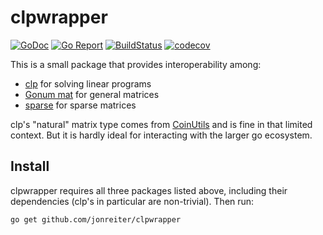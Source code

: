 # clpwrapper

[![GoDoc](https://godoc.org/github.com/jonreiter/clpwrapper?status.svg)](https://godoc.org/github.com/jonreiter/clpwrapper)
[![Go Report](https://goreportcard.com/badge/github.com/jonreiter/clpwrapper)](https://goreportcard.com/badge/github.com/jonreiter/clpwrapper)
[![BuildStatus](https://www.travis-ci.org/jonreiter/clpwrapper.svg?branch=master)](https://www.travis-ci.org/github/jonreiter/clpwrapper/branches)
[![codecov](https://codecov.io/gh/jonreiter/clpwrapper/branch/master/graph/badge.svg)](https://codecov.io/gh/jonreiter/clpwrapper)


This is a small package that provides interoperability
among:

* [clp](https://github.com/lanl/clp) for solving linear programs
* [Gonum mat](https://github.com/gonum/gonum/) for
general matrices
* [sparse](https://github.com/james-bowman/sparse) for sparse matrices

clp's "natural" matrix type comes from [CoinUtils](https://github.com/coin-or/CoinUtils) and is fine in that limited
context. But it is hardly ideal for interacting with the
larger go ecosystem.

## Install

clpwrapper requires all three packages listed above, including
their dependencies (clp's in particular are non-trivial).
Then run:

```bash
go get github.com/jonreiter/clpwrapper
```
